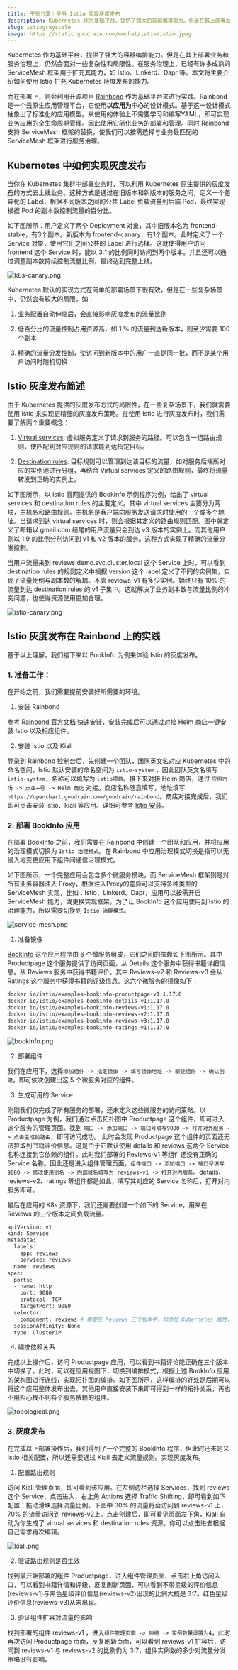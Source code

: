 ```yaml
---
title: 干货分享｜使用 Istio 实现灰度发布
description: Kubernetes 作为基础平台，提供了强大的容器编排能力。但是在其上部署业务和服务治理上，仍然会面对一些复杂性和局限性，在服务治理上，已经有许多成熟的 ServiceMesh 框架用于扩充其能力
slug: istiograyscale
image: https://static.goodrain.com/wechat/istio/istio.jpeg
---
```


Kubernetes 作为基础平台，提供了强大的容器编排能力。但是在其上部署业务和服务治理上，仍然会面对一些复杂性和局限性。在服务治理上，已经有许多成熟的 ServiceMesh 框架用于扩充其能力，如 Istio、Linkerd、Dapr 等。本文将主要介绍如何使用 Istio 扩充 Kubernetes 灰度发布的能力。

而在部署上，则会利用开源项目 [Rainbond](https://github.com/goodrain/rainbond) 作为基础平台来进行实践。Rainbond 是一个云原生应用管理平台，它使用**以应用为中心**的设计模式。基于这一设计模式抽象出了标准化的应用模型。从使用的体验上不需要学习和编写YAML，即可实现业务应用的全生命周期管理。因此使用它简化业务的部署和管理。同时 Rainbond 支持 ServiceMesh 框架的替换，使我们可以按需选择与业务最匹配的 ServiceMesh 框架进行服务治理。

<!--truncate-->

## Kubernetes 中如何实现灰度发布

当你在 Kubernetes 集群中部署业务时，可以利用 Kubernetes 原生提供的[灰度发布](https://kubernetes.io/docs/concepts/cluster-administration/manage-deployment/#canary-deployments)的方式去上线业务。这种方式是通过在旧版本和新版本的服务之间，定义一个差异化的 Label，根据不同版本之间的公共 Label 负载流量到后端 Pod，最终实现根据 Pod 的副本数控制流量的百分比。

如下图所示：用户定义了两个 Deployment 对象，其中旧版本名为 frontend-stable，有3个副本。新版本为 frontend-canary，有1个副本。此时定义了一个 Service 对象，使用它们之间公共的 Label 进行选择。这就使得用户访问 frontend 这个 Service 时，能以 3:1 的比例同时访问到两个版本。并且还可以通过调整副本数持续控制流量比例，最终达到完整上线。

![k8s-canary.png](https://static.goodrain.com/wechat/istio-canary-publish/k8s-canary.png)

Kubernetes 默认的实现方式在简单的部署场景下很有效，但是在一些复杂场景中，仍然会有较大的局限，如：

1. 业务配置自动伸缩后，会直接影响灰度发布的流量比例

2. 低百分比的流量控制占用资源高，如 1 % 的流量到达新版本，则至少需要 100 个副本

3. 精确的流量分发控制，使访问到新版本中的用户一直是同一批，而不是某个用户访问时随机切换

## Istio 灰度发布简述

由于 Kubernetes 提供的灰度发布方式的局限性，在一些复杂场景下，我们就需要使用 Istio 来实现更精细的灰度发布策略。在使用 Istio 进行灰度发布时，我们需要了解两个重要概念：

1. [Virtual services](https://istio.io/latest/docs/concepts/traffic-management/#virtual-services): 虚拟服务定义了请求到服务的路径。可以包含一组路由规则，使匹配到对应规则的请求能到达指定目标。

2. [Destination rules](https://istio.io/latest/docs/concepts/traffic-management/#destination-rules): 目标规则可以管理到达该目标的流量，如对服务后端所对应的实例池进行分组，再结合 Virtual services 定义的路由规则，最终将流量转发到正确的实例上。

如下图所示，以 istio 官网提供的 Bookinfo 示例程序为例，给出了 virtual services 和 destination rules 的主要定义。其中 virtual services 主要分为两块，主机名和路由规则。主机名是客户端向服务发送请求时使用的一个或多个地址。当请求到达 virtual services 时，则会根据其定义的路由规则匹配。图中就定义了邮箱以 gmail.com 结尾的用户流量只会到达 v3 版本的实例上。而其他用户则以 1:9 的比例分别访问到 v1 和 v2 版本的服务。这种方式实现了精确的流量分发控制。

当用户流量来到 reviews.demo.svc.cluster.local 这个 Service 上时，可以看到 destination rules 的规则定义中根据 version 这个 label 定义了不同的实例集，实现了流量比例与副本数的解耦。不管 reviews-v1 有多少实例。始终只有 10% 的流量到达 destination rules 的 v1 子集中。这就解决了业务副本数与流量比例的冲突问题，也使得资源使用更加合理。

![istio-canary.png](https://static.goodrain.com/wechat/istio-canary-publish/istio-canary.png)

## Istio 灰度发布在 Rainbond 上的实践

基于以上理解，我们接下来以 BookInfo 为例来体验 Istio 的灰度发布。

### 1. 准备工作：

在开始之前，我们需要提前安装好所需要的环境。

1) 安装 Rainbond

参考 [Rainbond 官方文档](https://www.rainbond.com/docs/quick-start/quick-install/) 快速安装，安装完成后可以通过对接 Helm 商店一键安装 Istio 以及相应组件。

2. 安装 Istio 以及 Kiali

登录到 Rainbond 控制台后，先创建一个团队，团队英文名对应 Kubernetes 中的命名空间，Istio 默认安装的命名空间为 `istio-system` ，因此团队英文名填写`istio-system`，名称可以填写为 `istio项目`。接下来对接 Helm 商店，通过 `应用市场 -> 点击➕号 -> Helm 商店` 对接。商店名称随意填写，地址填写 `https://openchart.goodrain.com/goodrain/rainbond`。商店对接完成后，我们即可点击安装 istio、kiali 等应用。详细可参考 [Istio 安装](https://www.rainbond.com/docs/use-manual/app-manage/overview/model/deploy-istio/)。

### 2. 部署 BookInfo 应用

在部署 BookInfo 之前，我们需要在 Rainbond 中创建一个团队和应用，并将应用的治理模式切换为 `Istio 治理模式`。在 Rainbond 中应用治理模式切换是指可以无侵入地变更应用下组件间通信治理模式。

如下图所示，一个完整应用会包含多个微服务模块，而 ServiceMesh 框架则是对所有业务容器注入 Proxy，根据注入Proxy的差异可以支持多种类型的 ServiceMesh 实现，比如：Istio、Linkerd、Dapr，应用可以按需开启 ServiceMesh 能力，或更换实现框架。为了让 BookInfo 这个应用使用到 Istio 的治理能力，所以需要切换到 `Istio 治理模式`。

![service-mesh.png](https://static.goodrain.com/wechat/istio-canary-publish/service-mesh.png)

1. 准备镜像

[BookInfo](https://istio.io/latest/docs/examples/bookinfo/) 这个应用程序由 6 个微服务组成，它们之间的依赖如下图所示。其中 Productpage 这个服务提供了访问页面，从 Details 这个服务中获得书籍详细信息。从 Reviews 服务中获得书籍评价。其中 Reviews-v2 和 Reviews-v3 会从 Ratings 这个服务中获得书籍的评级信息。这六个微服务的镜像如下：

```bash
docker.io/istio/examples-bookinfo-productpage-v1:1.17.0
docker.io/istio/examples-bookinfo-details-v1:1.17.0
docker.io/istio/examples-bookinfo-reviews-v1:1.17.0
docker.io/istio/examples-bookinfo-reviews-v2:1.17.0
docker.io/istio/examples-bookinfo-reviews-v3:1.17.0
docker.io/istio/examples-bookinfo-ratings-v1:1.17.0
```

![bookinfo.png](https://static.goodrain.com/wechat/istio-canary-publish/bookinfo.png)

2. 部署组件

我们在应用下，选择`添加组件 -> 指定镜像 -> 填写镜像地址 -> 新建组件 -> 确认创建`，即可依次创建出这 5 个微服务对应的组件。

3. 生成可用的 Service

刚刚我们仅完成了所有服务的部署，还未定义这些微服务的访问策略。以 Productpage 为例，我们通过点击拓扑图中 Productpage 这个组件，即可进入这个服务的管理页面。找到 `端口 -> 添加端口 -> 端口号填写9080 -> 打开对外服务 -> 点击生成的路由`，即可访问成功。 此时会发现 Productpage 这个组件的页面还无法拉取到书籍评价信息。这是由于它默认使用 details 和 reviews 这两个 Service 名称连接到它依赖的组件。此时我们部署的 Reviews-v1 等组件还没有正确的 Service 名称。因此还是进入组件管理页面，`组件端口 -> 添加端口 -> 端口号填写9080 -> 修改使用别名 -> 内部域名填写为 reviews-v1 -> 打开对内服务`。details、reviews-v2、ratings 等组件都是如此，填写其对应的 Service 名称后，打开对内服务即可。

最后在应用的 K8s 资源下，我们还需要创建一个如下的 Service，用来在 Reviews 的三个版本之间负载流量。

```bash
apiVersion: v1
kind: Service
metadata:
  labels:
    app: reviews
    service: reviews
  name: reviews
spec:
  ports:
  - name: http
    port: 9080
    protocol: TCP
    targetPort: 9080
  selector:
    component: reviews # 需要在 Reviews 三个版本中，均添加 Kubernetes 属性，设置上该 Label，才能正确生效
  sessionAffinity: None
  type: ClusterIP
```

4. 编排依赖关系

完成以上操作后，访问 Productpage 应用，可以看到书籍评论能正确在三个版本中切换了。此时，可以在应用视图下，切换到编排模式，根据上述 BookInfo 应用的架构图进行连线，实现拓扑图的编排。如下图所示，这样编排的好处是后期可以将这个应用整体发布出去，其他用户直接安装下来即可得到一样的拓扑关系，再也不用担心找不到各个服务依赖的组件。

![topological.png](https://static.goodrain.com/wechat/istio-canary-publish/topological.png)

### 3. 灰度发布

在完成以上部署操作后，我们得到了一个完整的 BookInfo 程序，但此时还未定义 Istio 相关配置，所以还需要通过 Kiali 去定义流量规则。实现灰度发布。

1. 配置路由规则

访问 Kiali 管理页面，即可看到该应用。在左侧边栏选择 Services，找到 reviews 这个 Service，点击进入，右上角 Actions 选择 Traffic Shifting，即可看到如下配置：拖动滑块选择流量比例。下图中 30% 的流量将会访问到 reviews-v1 上，70% 的流量访问到 reviews-v2上。点击创建后，即可看见页面左下角，Kiali 自动为你生成了 virtual services 和 destination rules 资源。你可以点击进去根据自己需求再次编辑。

![kiali.png](https://static.goodrain.com/wechat/istio-canary-publish/kiali.png)

2. 验证路由规则是否生效

找到最开始部署的组件 Productpage，进入组件管理页面，点击右上角访问入口，可以看到书籍详情和评级，反复刷新页面，可以看到不带星级的评价信息(reviews-v1)与黑色星级评价信息(reviews-v2)出现的比例大概是 3:7。红色星级评价信息(reviews-v3)从未出现。

3. 验证组件扩容对流量的影响

找到部署的组件 reviews-v1 ，进入`组件管理页面 -> 伸缩 -> 实例数量设置为4`，此时再次访问 Productpage 页面，反复刷新页面，可以看到 reviews-v1  扩容后，访问到 reviews-v1 与 reviews-v2 的比例仍为 3:7，组件实例数的多少对流量分发策略没有影响。

